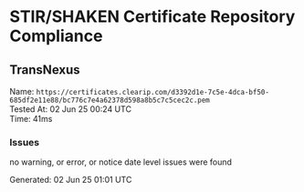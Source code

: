# STIR/SHAKEN Certificate Repository Compliance

## TransNexus

Name: `https://certificates.clearip.com/d3392d1e-7c5e-4dca-bf50-685df2e11e88/bc776c7e4a62378d598a8b5c7c5cec2c.pem`\
Tested At: 02 Jun 25 00:24 UTC\
Time: 41ms

### Issues

no warning, or error, or notice date level issues were found

Generated: 02 Jun 25 01:01 UTC
